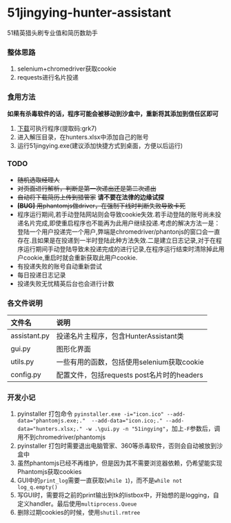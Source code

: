 # 51jingying-hunter-assistant
51精英猎头刷专业值和简历数助手


### 整体思路  

1. selenium+chromedriver获取cookie
2. requests进行名片投递


### 食用方法  
**如果有杀毒软件的话，程序可能会被移动到沙盒中，重新将其添加到信任区即可**

1. [下载](https://pan.baidu.com/s/1Pie6TnSeW9Ptp_V8o7DRtg)可执行程序(提取码:grk7)
2. 进入解压目录，在hunters.xlsx中添加自己的账号
3. 运行51jingying.exe(建议添加快捷方式到桌面，方便以后运行)


### TODO  

* ~~随机选取经理人~~
* ~~对页面进行解析，判断是第一次递出还是第二次递出~~
* ~~自动将下载简历上传到猎管家~~  **请不要在法律的边缘试探**
* ~~**[BUG]** 用phantomjs做driver，在强制下线时判断失败导致卡死~~
* 程序运行期间,若手动登陆网站则会导致cookie失效.若手动登陆的账号尚未投递名片完成,即使重启程序也不能再为此用户继续投递.考虑的解决方法一是：登陆一个用户投递完一个用户,弊端是chromedriver/phantonjs的窗口会一直存在.且如果是在投递到一半时登陆此种方法失效.二是建立日志记录,对于在程序运行期间手动登陆导致未投递完成的进行记录,在程序运行结束时清除掉此用户cookie,重启时就会重新获取此用户cookie.
* 有投递失败的账号自动重新尝试
* 每日投递日志记录
* 投递失败无忧精英后台也会进行计数

### 各文件说明  
| 文件名 | 说明 |
| :--- | :--- |
| assistant.py | 投递名片主程序，包含HunterAssistant类 |
| gui.py | 图形化界面 |
| utils.py | 一些有用的函数，包括使用selenium获取cookie |
| config.py | 配置文件，包括requests post名片时的headers |


### 开发小记  

1. pyinstaller 打包命令 `pyinstaller.exe -i="icon.ico" --add-data="phantomjs.exe;."  --add-data="icon.ico;." --add-data="hunters.xlsx;." -w .\gui.py -n "51ingying"`，加上`-F`参数后，调用不到chromedriver/phantomjs
2. pyinstaller 打包时需要退出电脑管家、360等杀毒软件，否则会自动被放到沙盒中
3. 虽然phantomjs已经不再维护，但是因为其不需要浏览器依赖，仍希望能实现Phantomjs获取cookies
4. GUI中的`print_log`需要一直获取(`while 1`)，而不是`while not log_q.empty()`
5. 写GUI时，需要将之前的print输出到tk的listbox中，开始想的是logging，自定义handler。最后使用`multiprocess.Queue`
6. 删除过期cookies的时候，使用`shutil.rmtree`
